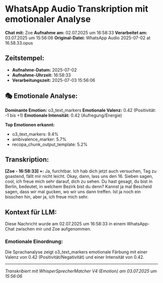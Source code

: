 # WhatsApp Audio Transkription mit emotionaler Analyse

**Chat mit:** Zoe
**Aufnahme am:** 02.07.2025 um 16:58:33
**Verarbeitet am:** 03.07.2025 um 15:56:06
**Original-Datei:** WhatsApp Audio 2025-07-02 at 16.58.33.opus

## Zeitstempel:
- **Aufnahme-Datum:** 2025-07-02
- **Aufnahme-Uhrzeit:** 16:58:33
- **Verarbeitungszeit:** 2025-07-03 15:56:06

## 🎭 Emotionale Analyse:

**Dominante Emotion:** o3_text_markers
**Emotionale Valenz:** 0.42 (Positivität: -1 bis +1)
**Emotionale Intensität:** 0.42 (Aufregung/Energie)

**Top Emotionen erkannt:**
- o3_text_markers: 9.4%
- ambivalence_marker: 5.7%
- recopa_chunk_output_template: 5.2%

## Transkription:

**[Zoe - 16:58:33] +:** Ja, furchtbar. Ich hab dich jetzt auch versuchen, Tag zu goastend, fällt mir nicht leicht.
Okay, dann, lass uns den 16. Sieben sagen, cool, ich freue mich sehr darauf, dich zu sehen.
Du hast gesagt, du bist in Berlin, bedeutet, in welchem Bezirk bist du denn?
Kannst ja mal Bescheid sagen, dass wir mal gucken, wo wir uns dann treffen.
Ist ja noch ein bisschen hin, aber ja, ich freue mich sehr.

## Kontext für LLM:
Diese Nachricht wurde am 02.07.2025 um 16:58:33 in einem WhatsApp-Chat zwischen mir und Zoe aufgenommen.

### Emotionale Einordnung:
Die Sprachanalyse zeigt o3_text_markers emotionale Färbung mit einer Valenz von 0.42 (Positivität/Negativität) und einer Intensität von 0.42.

---
*Transkribiert mit WhisperSprecherMatcher V4 (Emotion) am 03.07.2025 um 15:56:06*

